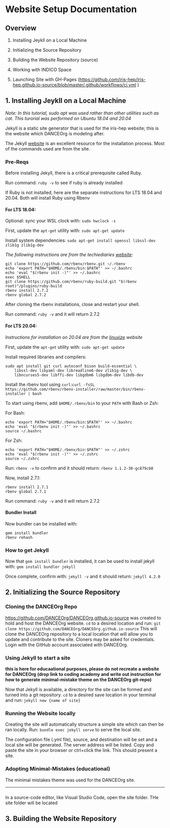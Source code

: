 # Website Setup Documentation
## Overview

1. Installing Jeykll on a Local Machine

2. Initializing the Source Repository

3. Building the Website Repository (source)

4. Working with INDICO Space

5. Launching Site with GH-Pages (https://github.com/iris-hep/iris-hep.github.io-source/blob/master/.github/workflows/ci.yml )

## 1. Installing Jeykll on a Local Machine

*Note: In this tutorial, sudo apt was used rather than other utilities such as cat. This turorial was performed on Ubuntu 18.04 and 20.04*

Jekyll is a static site generator that is used for the iris-hep website; this is the website which DANCEOrg is modeling after. 

The Jekyll [website](https://jekyllrb.com/) is an excellent resource for the installation process. Most of the commands used are from the site. 

### Pre-Reqs

Before installing Jekyll, there is a critical prerequisite called Ruby. 

Run command: `ruby -v` to see if ruby is already installed

If Ruby is not installed, here are the separate instructions for LTS 18.04 and 20.04. Both will install Ruby using Rbenv

#### For LTS 18.04:

Optional: sync your WSL clock with: `sudo hwclock -s`

First, update the `apt-get` utility with: `sudo apt-get update`

Install system dependencies: `sudo apt-get install openssl libssl-dev zlib1g zlib1g-dev`

*The following instructions are from the techiediaries [website](https://www.techiediaries.com/install-ruby-2-7-rails-6-ubuntu-20-04/):*
  
```
git clone https://github.com/rbenv/rbenv.git ~/.rbenv
echo 'export PATH="$HOME/.rbenv/bin:$PATH"' >> ~/.bashrc
echo 'eval "$(rbenv init -)"' >> ~/.bashrc
exec $SHELL
git clone https://github.com/rbenv/ruby-build.git "$(rbenv root)"/plugins/ruby-build
rbenv install 2.7.2
rbenv global 2.7.2
```
After cloning the rbenv installations, close and restart your shell. 

Run command: `ruby -v` and it will return 2.7.2

#### For LTS 20.04:
*Instructions for installation on 20.04 are from the [linuxize](https://linuxize.com/post/how-to-install-ruby-on-ubuntu-20-04/) website*

First, update the `apt-get` utility with: `sudo apt-get update`

Install required libraries and compilers:

```
sudo apt install git curl autoconf bison build-essential \
    libssl-dev libyaml-dev libreadline6-dev zlib1g-dev \
    libncurses5-dev libffi-dev libgdbm6 libgdbm-dev libdb-dev
```

Install the rbenv tool using `curl`:`curl -fsSL https://github.com/rbenv/rbenv-installer/raw/master/bin/rbenv-installer | bash`

To start using rbenv, add `$HOME/.rbenv/bin` to your `PATH` with Bash or Zsh: 

For Bash:

```
echo 'export PATH="$HOME/.rbenv/bin:$PATH"' >> ~/.bashrc
echo 'eval "$(rbenv init -)"' >> ~/.bashrc
source ~/.bashrc
```

For Zsh:

```
echo 'export PATH="$HOME/.rbenv/bin:$PATH"' >> ~/.zshrc
echo 'eval "$(rbenv init -)"' >> ~/.zshrc
source ~/.zshrc
```

Run: `rbenv -v` to confirm and it should return: `rbenv 1.1.2-30-gc879cb0` 

Now, install 2.7.1: 

```
rbenv install 2.7.1
rbenv global 2.7.1
```
Run command: `ruby -v` and it will return 2.7.2


#### Bundler Install 
Now bundler can be installed with: 

```
gem install bundler
rbenv rehash
```

### How to get Jekyll

Now that `gem install bundler` is installed, it can be used to install jekyll with: `gem install bundler jekyll`

Once complete, confirm with: `jekyll -v` and it should return: `jekyll 4.2.0`


## 2. Initializing the Source Repository

### Cloning the DANCEOrg Repo 
https://github.com/DANCEOrg/DANCEOrg.github.io-source was created to hold and host the DANCEOrg website. `cd` to a desired location and run: `git clone https://github.com/DANCEOrg/DANCEOrg.github.io-source` 
This will clone the DANCEOrg repository to a local location that will allow you to update and contribute to the site. Cloners may be asked for credentials. Login with the GitHub account associated with DANCEOrg. 

### Using Jekyll to start a site 
**this is here for educaational purposes, please do not recreate a website for DANCEOrg**
**(drop link to coding academy and write out instruction for how to generate minimal-mistake theme on the DANCEOrg git-repo)**

Now that Jekyll is available, a directory for the site can be formed and turned into a git repository. `cd` to a desired save location in your terminal and run: `jekyll new {name of site}`

### Running the Website locally

Creating the site will automatically structure a simple site which can then be ran locally. Run: `bundle exec jekyll serve` to serve the local site. 

The configuration file (.yml file), source, and destination will be set and a local site will be generated. The server address will be listed. Copy and paste the site in your browser or ctrl+click the link. This should present a site. 

### Adopting Minimal-Mistakes (educational)
The minimal mistakes theme was used for the DANCEOrg site. 



--------
### 
In a source-code editor, like Visual Studio Code, open the site folder. THe site folder will be located 

## 3. Building the Website Repository



